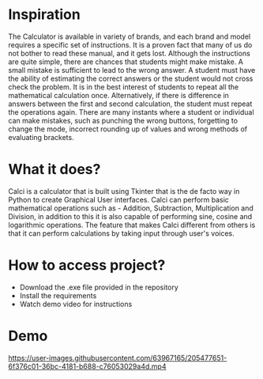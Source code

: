 <h1>Inspiration</h1>
The Calculator is available in variety of brands, and each brand and model requires a specific set of instructions. It is a proven fact that many of us do not bother to read these manual, and it gets lost. Although the instructions are quite simple, there are chances that students might make mistake. A small mistake is sufficient to lead to the wrong answer. A student must have the ability of estimating the correct answers or the student would not cross check the problem. It is in the best interest of students to repeat all the mathematical calculation once. Alternatively, if there is difference in answers between the first and second calculation, the student must repeat the operations again.
There are many instants where a student or individual can make mistakes, such as punching the wrong buttons, forgetting to change the mode, incorrect rounding up of values and wrong methods of evaluating brackets.

<h1>What it does?</h1>
Calci is a calculator that is built using Tkinter that is the de facto way in Python to create Graphical User interfaces. Calci can perform basic mathematical operations such as - Addition, Subtraction, Multiplication and Division, in addition to this it is also capable of performing sine, cosine and logarithmic operations. The feature that makes Calci different from others is that it can perform calculations by taking input through user's voices.


<h1>How to access project?</h1>
<ul>
<li> Download the .exe file provided in the repository
<li> Install the requirements
<li> Watch demo video for instructions
</ul>

<h1>Demo</h1>





https://user-images.githubusercontent.com/63967165/205477651-6f376c01-36bc-4181-b688-c76053029a4d.mp4

